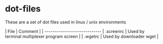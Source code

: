 dot-files
=========
These are a set of dot files used in linux / unix environments

| File             | Comment  |
| -----------------------------
| .screenrc        | Used by terminal multiplexer program screen |
| .wgetrc          |  Used by downloader wget |

